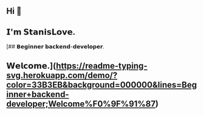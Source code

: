 ## Hi 👋
## 𝗜'𝗺 𝗦𝘁𝗮𝗻𝗶𝘀𝗟𝗼𝘃𝗲.
[## 𝗕𝗲𝗴𝗶𝗻𝗻𝗲𝗿 𝗯𝗮𝗰𝗸𝗲𝗻𝗱-𝗱𝗲𝘃𝗲𝗹𝗼𝗽𝗲𝗿.
## 𝗪𝗲𝗹𝗰𝗼𝗺𝗲.](https://readme-typing-svg.herokuapp.com/demo/?color=33B3EB&background=000000&lines=Beginner+backend-developer;Welcome%F0%9F%91%87)

